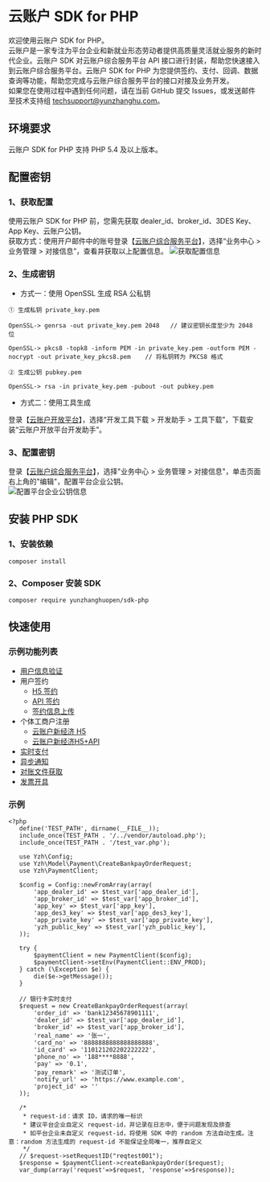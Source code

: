 # 云账户 SDK for PHP
欢迎使用云账户 SDK for PHP。    
云账户是一家专注为平台企业和新就业形态劳动者提供高质量灵活就业服务的新时代企业。云账户 SDK 对云账户综合服务平台 API 接口进行封装，帮助您快速接入到云账户综合服务平台。云账户 SDK for PHP 为您提供签约、支付、回调、数据查询等功能，帮助您完成与云账户综合服务平台的接口对接及业务开发。           
如果您在使用过程中遇到任何问题，请在当前 GitHub 提交 Issues，或发送邮件至技术支持组 [techsupport@yunzhanghu.com](mailto:techsupport@yunzhanghu.com)。

## 环境要求

云账户 SDK for PHP 支持 PHP 5.4 及以上版本。

## 配置密钥
### 1、获取配置

使用云账户 SDK for PHP 前，您需先获取 dealer_id、broker_id、3DES Key、App Key、云账户公钥。  
获取方式：使用开户邮件中的账号登录【[云账户综合服务平台](https://service.yunzhanghu.com)】，选择“业务中心 > 业务管理 > 对接信息”，查看并获取以上配置信息。
![获取配置信息](https://yos.yunzhanghu.com/getobject/duijiexinxi.png?isAttachment=false&fileID=9487bd54b93a5abf49003c2b8ce7e069bfa24220&signature=X%2BR7PocQgPqSpR2xM1TgYU6lAapr%2FB9p3aFof03Gcfw%3D)

### 2、生成密钥

- 方式一：使用 OpenSSL 生成 RSA 公私钥

```
① ⽣成私钥 private_key.pem

OpenSSL-> genrsa -out private_key.pem 2048   // 建议密钥⻓度⾄少为 2048 位

OpenSSL-> pkcs8 -topk8 -inform PEM -in private_key.pem -outform PEM -nocrypt -out private_key_pkcs8.pem    // 将私钥转为 PKCS8 格式 

② ⽣成公钥 pubkey.pem

OpenSSL-> rsa -in private_key.pem -pubout -out pubkey.pem
```

- 方式二：使用工具生成

登录【[云账户开放平台](https://open.yunzhanghu.com)】，选择“开发工具下载 > 开发助手 > 工具下载”，下载安装“云账户开放平台开发助手”。

### 3、配置密钥

登录【[云账户综合服务平台](https://service.yunzhanghu.com/)】，选择"业务中心 > 业务管理 > 对接信息"，单击页面右上角的"编辑"，配置平台企业公钥。  
![配置平台企业公钥信息](https://yos.yunzhanghu.com/getobject/dujiexinxi-2.png?isAttachment=false&fileID=84e3cd1684a61c1e32eb0e7b7f43390cd053206b&signature=mqW8Zbk7h3gYXfzjR99pK%2B0pgVLcLly3VjBB2KsqDvQ%3D)

## 安装 PHP SDK  
### 1、安装依赖

```
composer install
```

### 2、Composer 安装 SDK

```
composer require yunzhanghuopen/sdk-php
```


## 快速使用

### 示例功能列表

- [用户信息验证](example/authentication.php )   
- 用户签约 
   - [H5 签约](example/h5UserSign.php )
   - [API 签约](example/apiUserSign.php )
   - [签约信息上传](example/uploadUserSign.php )
- 个体工商户注册 
   - [云账户新经济 H5](example/bizlicXjjH5.php) 
   - [云账户新经济H5+API](example/bizlicXjjH5Api.php ) 
- [实时支付](example/payment.php ) 
- [异步通知](example/notify.php )     
- [对账文件获取](example/dataService.php )    
- [发票开具](example/invoice.php )     


### 示例
```
<?php
   define('TEST_PATH', dirname(__FILE__));
   include_once(TEST_PATH . '/../vendor/autoload.php');
   include_once(TEST_PATH . '/test_var.php');
   
   use Yzh\Config;
   use Yzh\Model\Payment\CreateBankpayOrderRequest;
   use Yzh\PaymentClient;
   
   $config = Config::newFromArray(array(
       'app_dealer_id' => $test_var['app_dealer_id'],
       'app_broker_id' => $test_var['app_broker_id'],
       'app_key' => $test_var['app_key'],
       'app_des3_key' => $test_var['app_des3_key'],
       'app_private_key' => $test_var['app_private_key'],
       'yzh_public_key' => $test_var['yzh_public_key'],
   ));
   
   try {
       $paymentClient = new PaymentClient($config);
       $paymentClient->setEnv(PaymentClient::ENV_PROD);
   } catch (\Exception $e) {
       die($e->getMessage());
   }
   
   // 银行卡实时支付
   $request = new CreateBankpayOrderRequest(array(
       'order_id' => 'bank12345678901111',                
       'dealer_id' => $test_var['app_dealer_id'],        
       'broker_id' => $test_var['app_broker_id'],        
       'real_name' => '张一',                             
       'card_no' => '8888888888888888888',                   
       'id_card' => '110121202202222222',               
       'phone_no' => '188****8888',                       
       'pay' => '0.1',                                    
       'pay_remark' => '测试订单',                           
       'notify_url' => 'https://www.example.com',   
       'project_id' => ''              
   ));

   /*
    * request-id：请求 ID，请求的唯一标识
    * 建议平台企业自定义 request-id，并记录在日志中，便于问题发现及排查
    * 如平台企业未自定义 request-id，将使用 SDK 中的 random 方法自动生成。注意：random 方法生成的 request-id 不能保证全局唯一，推荐自定义
    */
   // $request->setRequestID("reqtest001");   
   $response = $paymentClient->createBankpayOrder($request);
   var_dump(array('request'=>$request, 'response'=>$response));
   
```
